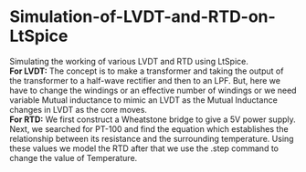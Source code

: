 # Simulation-of-LVDT-and-RTD-on-LtSpice
Simulating the working of various LVDT and RTD using LtSpice.  
**For LVDT:** The concept is to make a transformer and taking the output of the transformer to a half-wave rectifier and then to an LPF. But, here we have to change the windings or an effective number of windings or we need variable Mutual inductance to mimic an LVDT as the Mutual Inductance changes in LVDT as the core moves.  
**For RTD:** We first construct a Wheatstone bridge to give a 5V power supply. Next, we searched for PT-100 and find the equation which establishes the relationship between its resistance and the surrounding temperature. Using these values we model the RTD after that we use the .step command to change the value of Temperature.
